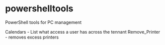 # powershelltools
PowerShell tools for PC management


Calendars - List what access a user has across the tennant
Remove_Printer - removes excess printers
